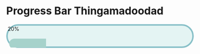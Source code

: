 # Progress Bar Thingamadoodad

<div class="progress-bar">
  <meter id="volunteerathon" min="0" max="100" value="20"></meter>
</div>

<!--style>
@import url('https://fonts.googleapis.com/css2?family=Quicksand:wght@700&display=swap');

.progress-bar {
  font-family: Quicksand, sans-serif;
  font-weight: 700;
  font-size: 3em;
}
</style-->

<style>
meter {
  --background-color: #e4f4f3;
  --border-color: #88c0c8;
  --fill-color: #a6d2cb;

  --height: 64px;
  --border-size: 4px;
  --fill-size: calc(var(--height) - 4 * var(--border-size));

  --border-radius: var(--height);

  -webkit-appearance: none;
  -moz-appearance: none;
  appearance: none;

  background: var(--background-color);
  border: var(--border-size) solid var(--border-color);
  border-radius: var(--border-radius);
  width: 100%;
  height: var(--height);
}

meter::before {
  content: "20%";
  display: block;
}

meter::-webkit-meter-bar {
  -webkit-appearance: none;
  -moz-appearance: none;
  appearance: none;

  background: none;
}

meter::-moz-meter-bar {
  background: var(--fill-color);
  border-top-left-radius: var(--border-radius);
  border-bottom-left-radius: var(--border-radius);
  height: var(--fill-size);
  margin: var(--border-size);
}

::-webkit-meter-optimum-value {
  background: var(--fill-color);
  border-top-left-radius: var(--border-radius);
  border-bottom-left-radius: var(--border-radius);
  height: var(--fill-size);
  margin: var(--border-size);
}
</style>
